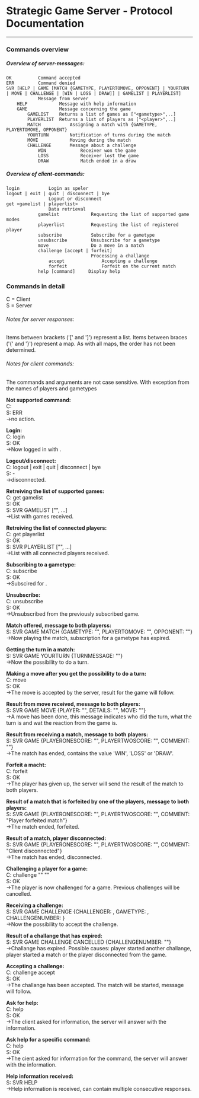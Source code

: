 # Strategic Game Server - Protocol Documentation
---

### Commands overview
##### Overview of server-messages:

```
OK          Command accepted
ERR         Command denied
SVR [HELP | GAME [MATCH {GAMETYPE, PLAYERTOMOVE, OPPONENT} | YOURTURN | MOVE | CHALLENGE | [WIN | LOSS | DRAW]] | GAMELIST | PLAYERLIST]
            Message from server
    HELP            Message with help information
    GAME            Message concerning the game
    	GAMELIST 	Returns a list of games as ["<gametype>",..]
    	PLAYERLIST 	Returns a list of players as ["<player>",..]
        MATCH           Assigning a match with {GAMETYPE, PLAYERTOMOVE, OPPONENT}
        YOURTURN        Notification of turns during the match
        MOVE            Moving during the match
        CHALLENGE       Message about a challenge
            WIN             Receiver won the game
            LOSS            Receiver lost the game
            DRAW            Match ended in a draw
```
##### Overview of client-commands:
```
login           Login as speler
logout | exit | quit | disconnect | bye
		        Logout or disconnect
get <gamelist | playerlist>
                Data retrieval
            gamelist            Requesting the list of supported game modes
	        playerlist          Requesting the list of registered player
            subscribe           Subscribe for a gametype
            unsubscribe         Unsubscribe for a gametype
            move                Do a move in a match
            challenge [accept | forfeit]  
                                Processing a challange
	            accept              Accepting a challenge
                forfeit				Forfeit on the current match
            help [command]     Display help
```

### Commands in detail

C = Client  
S = Server

###### Notes for server responses:
Items between brackets ('[' and ']') represent a list.
Items between braces ('{' and '}') represent a map. As with all maps, the order has not been determined.

###### Notes for client commands:
The commands and arguments are not case sensitive. With exception from the names of players and gametypes

**Not supported command:**  
C: <not supported command>  
S: ERR <reason>  
->no action.  

**Login:**  
C: login <player>  
S: OK  
->Now logged in with <player>.  

**Logout/disconnect:**  
C: logout | exit | quit | disconnect | bye  
S: -  
->disconnected.  

**Retreiving the list of supported games:**  
C: get gamelist  
S: OK  
S: SVR GAMELIST ["<gametype>", ...]  
->List with games received.  

**Retreiving the list of connected players:**  
C: get playerlist  
S: OK  
S: SVR PLAYERLIST ["<player>", ...]  
->List with all connected players received.  

**Subscribing to a gametype:**  
C: subscribe <gametype>  
S: OK  
->Subscired for <gametype>.  

**Unsubscribe:**  
C: unsubscribe  
S: OK  
->Unsubscribed from the previously subscribed game.  

**Match offered, message to both playerss:**  
S: SVR GAME MATCH {GAMETYPE: "<gametype>", PLAYERTOMOVE: "<name player1>", OPPONENT: "<name opponent>"}  
->Now playing the match, subscription for a gametype has expired.  

**Getting the turn in a match:**  
S: SVR GAME YOURTURN {TURNMESSAGE: "<message for this turn>"}  
->Now the possibility to do a turn.  

**Making a move after you get the possibility to do a turn:**  
C: move <move>  
S: OK  
->The move is accepted by the server, result for the game will follow.  

**Result from move received, message to both players:**  
S: SVR GAME MOVE {PLAYER: "<player>", DETAILS: "<reaction on move>", MOVE: "<move>"}  
->A move has been done, this message indicates who did the turn, what the turn is and wat the reaction from the game is.  

**Result from receiving a match, message to both players:**  
S: SVR GAME <player result> {PLAYERONESCORE: "<score player1>", PLAYERTWOSCORE: "<score player2>", COMMENT: "<ccomment on the result>"}  
->The match has ended, <player result> contains the value 'WIN', 'LOSS' or 'DRAW'.  

**Forfeit a macht:**   
C: forfeit  
S: OK  
->The player has given up, the server will send the result of the match to both players.  

**Result of a match that is forfeited by one of the players, message to both players:**  
S: SVR GAME <player result> {PLAYERONESCORE: "<score player1>", PLAYERTWOSCORE: "<score player2>", COMMENT: "Player forfeited match"}  
->The match ended, <player> forfeited.   

**Result of a match, player disconnected:**  
S: SVR GAME <speler result> {PLAYERONESCORE: "<score player1>", PLAYERTWOSCORE: "<score player2>", COMMENT: "Client disconnected"}  
->The match has ended, <player> disconnected.  

**Challenging a player for a game:**  
C: challenge "<player>" "<gametype>"  
S: OK  
->The player is now challenged for a game. Previous challenges will be cancelled.  

**Receiving a challenge:**  
S: SVR GAME CHALLENGE {CHALLENGER: <player>, GAMETYPE: <gametype>, CHALLENGENUMBER: <challangenumber>}  
->Now the possibility to accept the challenge.  

**Result of a challange that has expired:**  
S: SVR GAME CHALLENGE CANCELLED {CHALLENGENUMBER: "<challange number>"}  
->Challange has expired. Possible causes: player started another challange, player started a match or the player disconnected from the game.  

**Accepting a challenge:**  
C: challenge accept <challenge number>  
S: OK  
->The challange has been accepted. The match will be started, message will follow.  

**Ask for help:**  
C: help  
S: OK  
->The client asked for information, the server will answer with the information.  

**Ask help for a specific command:**  
C: help <command>  
S: OK  
->The cient asked for information for the <command> command, the server will answer with the information.  

**Help information received:**  
S: SVR HELP <help information>  
->Help information is received, can contain multiple consecutive responses.  
